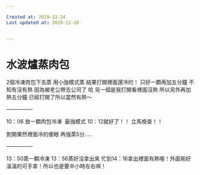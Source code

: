 ```yaml
---

Created at: 2019-12-24
Last updated at: 2019-12-28


---
```


# 水波爐蒸肉包


2個冷凍肉包下去蒸
用小強模式蒸
結果打開裡面還冷的！
只好一顆再加五分鐘 不知有沒有熱 因為被老公帶去公司了 哈
另一個是我打開看裡面沒熱 所以另外再加熱五分鐘 已經打開了所以當然有熱～

—————

10：06 放一顆肉包冷凍 
最強模式
10：12就好了！！
立馬檢查！！

剝開果然裡面冷的傻眼
再強蒸5分.....

—————

13：50蒸一顆冷凍
13：56蒸好沒拿出來
忙到14：16拿出裡面有熱喔！外面剛好溫溫的可手拿！所以也是要半小時左右唄！

